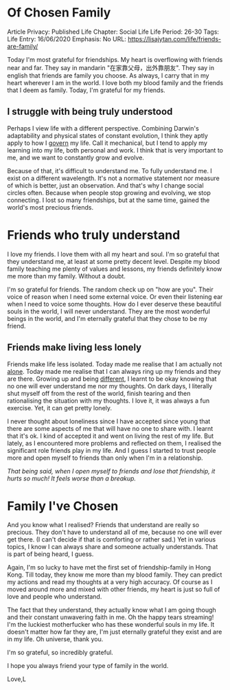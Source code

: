 # Of Chosen Family

Article Privacy: Published
Life Chapter: Social Life
Life Period: 26-30
Tags: Life
Entry: 16/06/2020
Emphasis: No
URL: https://lisajytan.com/life/friends-are-family/

Today I'm most grateful for friendships. My heart is overflowing with friends near and far. They say in mandarin "在家靠父母，出外靠朋友". They say in english that friends are family you choose. As always, I carry that in my heart wherever I am in the world. I love both my blood family and the friends that I deem as family. Today, I'm grateful for my friends.

## I struggle with being truly understood

Perhaps I view life with a different perspective. Combining Darwin's adaptability and physical states of constant evolution, I think they aptly apply to how I [govern](https://lisajytan.com/lessons/first-principles/) my life. Call it mechanical, but I tend to apply my learning into my life, both personal and work. I think that is very important to me, and we want to constantly grow and evolve.

Because of that, it's difficult to understand me. To fully understand me. I exist on a different wavelength. It's not a normative statement nor measure of which is better, just an observation. And that's why I change social circles often. Because when people stop growing and evolving, we stop connecting. I lost so many friendships, but at the same time, gained the world's most precious friends.

# Friends who truly understand

I love my friends. I love them with all my heart and soul. I'm so grateful that they understand me, at least at some pretty decent level. Despite my blood family teaching me plenty of values and lessons, my friends definitely know me more than my family. Without a doubt.

I'm so grateful for friends. The random check up on "how are you". Their voice of reason when I need some external voice. Or even their listening ear when I need to voice some thoughts. How do I ever deserve these beautiful souls in the world, I will never understand. They are the most wonderful beings in the world, and I'm eternally grateful that they chose to be my friend.

## Friends make living less lonely

Friends make life less isolated. Today made me realise that I am actually not [alone](https://lisajytan.com/life/hero/). Today made me realise that I can always ring up my friends and they are there. Growing up and being [different](https://lisajytan.com/principles/authenticity/), I learnt to be okay knowing that no one will ever understand me nor my thoughts. On dark days, I literally shut myself off from the rest of the world, finish tearing and then rationalising the situation with my thoughts. I love it, it was always a fun exercise. Yet, it can get pretty lonely.

I never thought about loneliness since I have accepted since young that there are some aspects of me that will have no one to share with. I learnt that it's ok. I kind of accepted it and went on living the rest of my life. But lately, as I encountered more problems and reflected on them, I realised the significant role friends play in my life. And I guess I started to trust people more and open myself to friends than only when I'm in a relationship.

*That being said, when I open myself to friends and lose that friendship, it hurts so much! It feels worse than a breakup.*

# Family I've Chosen

And you know what I realised? Friends that understand are really so precious. They don't have to understand all of me, because no one will ever get there. (I can't decide if that is comforting or rather sad.) Yet in various topics, I know I can always share and someone actually understands. That is part of being heard, I guess.

Again, I'm so lucky to have met the first set of friendship-family in Hong Kong. Till today, they know me more than my blood family. They can predict my actions and read my thoughts at a very high accuracy. Of course as I moved around more and mixed with other friends, my heart is just so full of love and people who understand.

The fact that they understand, they actually know what I am going though and their constant unwavering faith in me. Oh the happy tears streaming! I'm the luckiest motherfucker who has these wonderful souls in my life. It doesn't matter how far they are, I'm just eternally grateful they exist and are in my life. Oh universe, thank you.

I'm so grateful, so incredibly grateful.

I hope you always friend your type of family in the world.

Love,L
